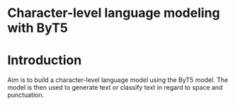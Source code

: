 # Character-level language modeling with ByT5

# Introduction
Aim is to build a character-level language model using the ByT5 model. The model is then used to generate text or 
classify text in regard to space and punctuation.
